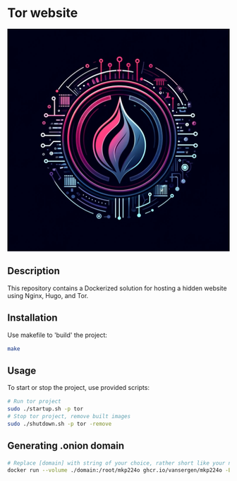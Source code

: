 # Tor website

![Logo](images/logo.jpg "Logo")

## Description

This repository contains a Dockerized solution for hosting a hidden website using Nginx, Hugo, and Tor.

## Installation

Use makefile to 'build' the project:

```bash
make
```

## Usage

To start or stop the project, use provided scripts:

```bash
# Run tor project
sudo ./startup.sh -p tor
# Stop tor project, remove built images
sudo ./shutdown.sh -p tor -remove
```

## Generating .onion domain

```bash
# Replace [domain] with string of your choice, rather short like your name or nick, whatever.
docker run --volume ./domain:/root/mkp224o ghcr.io/vansergen/mkp224o -B -S 5 -t 5 -n 1 [domain]
```
